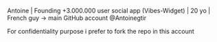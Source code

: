 Antoine | Founding +3.000.000 user social app (Vibes-Widget) | 20 yo | French guy -> main GitHub account @Antoinegtir

For confidentiality purpose i prefer to fork the repo in this account

<!--
**AnonymousContest/AnonymousContest** is a ✨ _special_ ✨ repository because its `README.md` (this file) appears on your GitHub profile.

Here are some ideas to get you started:

- 🔭 I’m currently working on ...
- 🌱 I’m currently learning ...
- 👯 I’m looking to collaborate on ...
- 🤔 I’m looking for help with ...
- 💬 Ask me about ...
- 📫 How to reach me: ...
- 😄 Pronouns: ...
- ⚡ Fun fact: ...
-->
